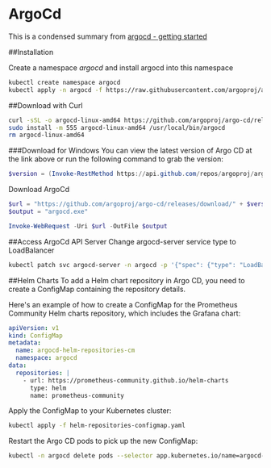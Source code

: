 # ArgoCd 
This is a condensed summary from [argocd - getting started](https://argo-cd.readthedocs.io/en/stable/getting_started/)

##Installation

Create a namespace _argocd_ and install argocd into this namespace

```sh
kubectl create namespace argocd
kubectl apply -n argocd -f https://raw.githubusercontent.com/argoproj/argo-cd/stable/manifests/install.yaml
```


##Download with Curl
```sh
curl -sSL -o argocd-linux-amd64 https://github.com/argoproj/argo-cd/releases/latest/download/argocd-linux-amd64
sudo install -m 555 argocd-linux-amd64 /usr/local/bin/argocd
rm argocd-linux-amd64
```

###Download for Windows
You can view the latest version of Argo CD at the link above or run the following command to grab the version:
```ps1
$version = (Invoke-RestMethod https://api.github.com/repos/argoproj/argo-cd/releases/latest).tag_name
```
Download ArgoCd
```ps1
$url = "https://github.com/argoproj/argo-cd/releases/download/" + $version + "/argocd-windows-amd64.exe"
$output = "argocd.exe"

Invoke-WebRequest -Uri $url -OutFile $output
```

##Access ArgoCd API Server
Change argocd-server service type to LoadBalancer

```sh
kubectl patch svc argocd-server -n argocd -p '{"spec": {"type": "LoadBalancer"}}'
```

##Helm Charts
To add a Helm chart repository in Argo CD, you need to create a ConfigMap containing the repository details.

Here's an example of how to create a ConfigMap for the Prometheus Community Helm charts repository, which includes the Grafana chart:

```yaml
apiVersion: v1
kind: ConfigMap
metadata:
  name: argocd-helm-repositories-cm
  namespace: argocd
data:
  repositories: |
    - url: https://prometheus-community.github.io/helm-charts
      type: helm
      name: prometheus-community
```

Apply the ConfigMap to your Kubernetes cluster:

```bash
kubectl apply -f helm-repositories-configmap.yaml
```

Restart the Argo CD pods to pick up the new ConfigMap:
```bash
kubectl -n argocd delete pods --selector app.kubernetes.io/name=argocd-server
```